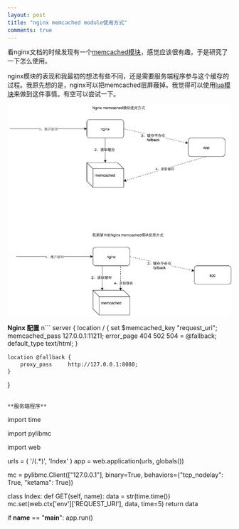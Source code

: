 ```yaml
---
layout: post
title: "nginx memcached module使用方式"
comments: true
---
```


看nginx文档的时候发现有一个[memcached模块](http://nginx.org/en/docs/http/ngx_http_memcached_module.html)，感觉应该很有趣，于是研究了一下怎么使用。

nginx模块的表现和我最初的想法有些不同，还是需要服务端程序参与这个缓存的过程。我原先想的是，nginx可以把memcached层屏蔽掉。我觉得可以使用[lua模块](http://wiki.nginx.org/HttpLuaModule)来做到这件事情。有空可以尝试一下。


![架构图](/images/2015-09/nginx_memcached.png)

**Nginx 配置**
n```
server {
    location / {
	    set            $memcached_key "request_uri";
		memcached_pass 127.0.0.1:11211;
		error_page     404 502 504 = @fallback;
		default_type text/html;
	}

    location @fallback {
	    proxy_pass     http://127.0.0.1:8080;
	}
}

```

**服务端程序**
```
import time

import pylibmc

import web

urls = (
'/(.*)', 'Index'
)
app = web.application(urls, globals())

mc = pylibmc.Client(["127.0.0.1"], binary=True,
behaviors={"tcp_nodelay": True,
"ketama": True})


class Index:
def GET(self, name):
data =  str(time.time())
mc.set(web.ctx['env']['REQUEST_URI'], data, time=5)
return data

if __name__ == "__main__":
app.run()
```
